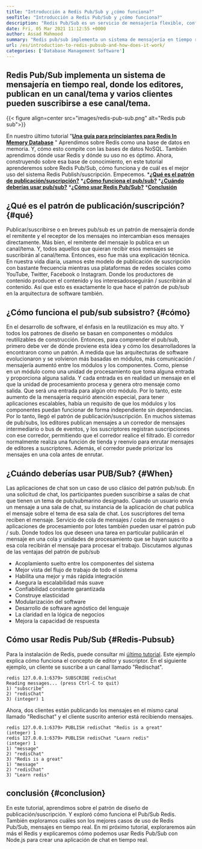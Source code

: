 ```yaml
---
title: "Introducción a Redis Pub/Sub y ¿cómo funciona?" 
seoTitle: "Introducción a Redis Pub/Sub y ¿cómo funciona?" 
description: "Redis Pub/Sub es un servicio de mensajería flexible, confiable y en tiempo real para aplicaciones independientes para publicar y suscribirse a eventos asíncronos." 
date: Fri, 05 Mar 2021 11:12:55 +0000
author: Assad Mahmood
summary: "Redis pub/sub implementa un sistema de mensajería en tiempo real, donde los editores, publican en un canal/tema y varios clientes pueden suscribirse a ese canal/tema." 
url: /es/introduction-to-redis-pubsub-and-how-does-it-work/
categories: ['Database Management Software']
---
```


## Redis Pub/Sub implementa un sistema de mensajería en tiempo real, donde los editores, publican en un canal/tema y varios clientes pueden suscribirse a ese canal/tema.

{{< figure align=center src="images/redis-pub-sub.png" alt="Redis pub sub">}}

En nuestro último tutorial "**[Una guía para principiantes para Redis In Memory Database][1]** " Aprendimos sobre Redis como una base de datos en memoria. Y, cómo esto compite con las bases de datos NoSQL. También aprendimos dónde usar Redis y dónde su uso no es óptimo. Ahora, construyendo sobre esa base de conocimiento, en este tutorial aprenderemos sobre Redis Pub/Sub, cómo funciona y de cuál es el mejor uso del sistema Redis Publish/suscripción. Empecemos.
  ***[¿Qué es el patrón de publicación/suscripción?][2]** 
  ***[¿Cómo funciona el pub/sub?][3]** 
  ***[¿Cuándo deberías usar pub/sub?][4]** 
  ***[¿Cómo usar Redis Pub/Sub?][5]** 
  ***[Conclusión][6]** 

## ¿Qué es el patrón de publicación/suscripción?   {#qué}
Publicar/suscribirse o en breves pub/sub es un patrón de mensajería donde el remitente y el receptor de los mensajes no intercambian esos mensajes directamente. Más bien, el remitente del mensaje lo publica en un canal/tema. Y, todos aquellos que quieran recibir esos mensajes se suscribirán al canal/tema. Entonces, eso fue más una explicación técnica. En nuestra vida diaria, usamos este modelo de publicación de suscripción con bastante frecuencia mientras usa plataformas de redes sociales como YouTube, Twitter, Facebook o Instagram. Donde los productores de contenido producen el contenido y los interesados ​​seguirán / suscribirán al contenido. Así que esto es exactamente lo que hace el patrón de pub/sub en la arquitectura de software también.

## ¿Cómo funciona el pub/sub subsistro?   {#cómo}
En el desarrollo de software, el énfasis en la reutilización es muy alto. Y todos los patrones de diseño se basan en componentes o módulos reutilizables de construcción. Entonces, para comprender el pub/sub, primero debe ver de dónde proviene esta idea y cómo los desarrolladores la encontraron como un patrón.
A medida que las arquitecturas de software evolucionaron y se volvieron más basadas en módulos, más comunicación / mensajería aumentó entre los módulos y los componentes. Como, piense en un módulo como una unidad de procesamiento que toma alguna entrada y proporciona alguna salida. Y cada entrada es en realidad un mensaje en el que la unidad de procesamiento procesa y genera otro mensaje como salida. Que será una entrada para algún otro módulo. Por lo tanto, este aumento de la mensajería requirió atención especial, para tener aplicaciones escalables, había un requisito de que los módulos y los componentes puedan funcionar de forma independiente sin dependencias. Por lo tanto, llegó el patrón de publicación/suscripción.
En muchos sistemas de pub/subs, los editores publican mensajes a un corredor de mensajes intermediario o bus de eventos, y los suscriptores registran suscripciones con ese corredor, permitiendo que el corredor realice el filtrado. El corredor normalmente realiza una función de tienda y reenvío para enrutar mensajes de editores a suscriptores. Además, el corredor puede priorizar los mensajes en una cola antes de enrutar.

## **¿Cuándo deberías usar PUB/Sub?**    {#When}
Las aplicaciones de chat son un caso de uso clásico del patrón pub/sub. En una solicitud de chat, los participantes pueden suscribirse a salas de chat que tienen un tema de pub/submarino designado. Cuando un usuario envía un mensaje a una sala de chat, su instancia de la aplicación de chat publica el mensaje sobre el tema de esa sala de chat. Los suscriptores del tema reciben el mensaje.
Servicio de cola de mensajes / colas de mensajes o aplicaciones de procesamiento por lotes también pueden usar el patrón pub / sub. Donde todos los que deseen una tarea en particular publicarán el mensaje en una cola y unidades de procesamiento que se hayan suscrito a esa cola recibirán el mensaje para procesar el trabajo.
Discutamos algunas de las ventajas del patrón de pub/sub
  * Acoplamiento suelto entre los componentes del sistema
  * Mejor vista del flujo de trabajo de todo el sistema
  * Habilita una mejor y más rápida integración
  * Asegura la escalabilidad más suave
  * Confiabilidad constante garantizada
  * Construye elasticidad
  * Modularización del software
  * Desarrollo de software agnóstico del lenguaje
  * La claridad en la lógica de negocios
  * Mejora la capacidad de respuesta

## Cómo usar Redis Pub/Sub   {#Redis-Pubsub}
Para la instalación de Redis, puede consultar mi [último tutorial][1]. Este ejemplo explica cómo funciona el concepto de editor y suscriptor. En el siguiente ejemplo, un cliente se suscribe a un canal llamado "Redischat".
```
redis 127.0.0.1:6379> SUBSCRIBE redisChat  
Reading messages... (press Ctrl-C to quit) 
1) "subscribe" 
2) "redisChat" 
3) (integer) 1 
```
Ahora, dos clientes están publicando los mensajes en el mismo canal llamado "Redischat" y el cliente suscrito anterior está recibiendo mensajes.
```
redis 127.0.0.1:6379> PUBLISH redisChat "Redis is a great"  
(integer) 1  
redis 127.0.0.1:6379> PUBLISH redisChat "Learn redis"  
(integer) 1   
1) "message" 
2) "redisChat" 
3) "Redis is a great" 
1) "message" 
2) "redisChat" 
3) "Learn redis" 

```

## conclusión   {#conclusion}
En este tutorial, aprendimos sobre el patrón de diseño de publicación/suscripción. Y exploró cómo funciona el Pub/Sub Redis. También exploramos cuáles son los mejores casos de uso de Redis Pub/Sub, mensajes en tiempo real. En mi próximo tutorial, exploraremos aún más el Redis y explicaremos cómo podemos usar Redis Pub/Sub con Node.js para crear una aplicación de chat en tiempo real.

  
[1]: https://blog.containerize.com/database-management-software/a-beginners-guide-to-redis-in-memory-database/
[2]: #what
[3]: #how
[4]: #when
[5]: #redis-pubsub
[6]: #conclusion
